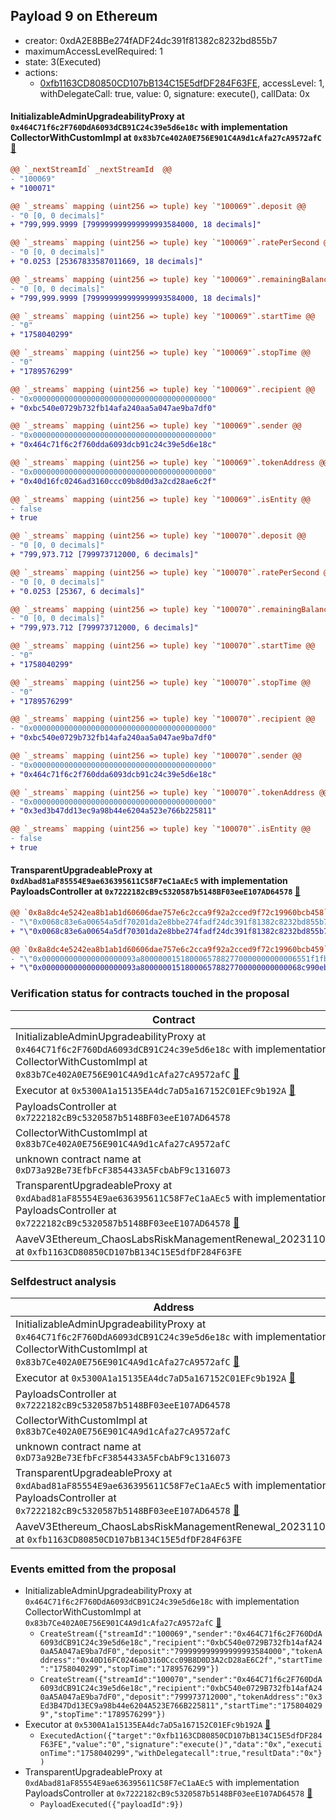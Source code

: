 ## Payload 9 on Ethereum

- creator: 0xdA2E8BBe274fADF24dc391f81382c8232bd855b7
- maximumAccessLevelRequired: 1
- state: 3(Executed)
- actions:
  - [0xfb1163CD80850CD107bB134C15E5dfDF284F63FE](https://etherscan.io/tx/0xfb1163CD80850CD107bB134C15E5dfDF284F63FE), accessLevel: 1, withDelegateCall: true, value: 0, signature: execute(), callData: 0x

#### InitializableAdminUpgradeabilityProxy at `0x464C71f6c2F760DdA6093dCB91C24c39e5d6e18c` with implementation CollectorWithCustomImpl at `0x83b7Ce402A0E756E901C4A9d1cAfa27cA9572afC` [:ghost:](https://github.com/bgd-labs/aave-address-book  "AaveV2Ethereum.COLLECTOR")

```diff
@@ `_nextStreamId` _nextStreamId  @@
- "100069"
+ "100071"

@@ `_streams` mapping (uint256 => tuple) key `"100069"`.deposit @@
- "0 [0, 0 decimals]"
+ "799,999.9999 [799999999999999993584000, 18 decimals]"

@@ `_streams` mapping (uint256 => tuple) key `"100069"`.ratePerSecond @@
- "0 [0, 0 decimals]"
+ "0.0253 [25367833587011669, 18 decimals]"

@@ `_streams` mapping (uint256 => tuple) key `"100069"`.remainingBalance @@
- "0 [0, 0 decimals]"
+ "799,999.9999 [799999999999999993584000, 18 decimals]"

@@ `_streams` mapping (uint256 => tuple) key `"100069"`.startTime @@
- "0"
+ "1758040299"

@@ `_streams` mapping (uint256 => tuple) key `"100069"`.stopTime @@
- "0"
+ "1789576299"

@@ `_streams` mapping (uint256 => tuple) key `"100069"`.recipient @@
- "0x0000000000000000000000000000000000000000"
+ "0xbc540e0729b732fb14afa240aa5a047ae9ba7df0"

@@ `_streams` mapping (uint256 => tuple) key `"100069"`.sender @@
- "0x0000000000000000000000000000000000000000"
+ "0x464c71f6c2f760dda6093dcb91c24c39e5d6e18c"

@@ `_streams` mapping (uint256 => tuple) key `"100069"`.tokenAddress @@
- "0x0000000000000000000000000000000000000000"
+ "0x40d16fc0246ad3160ccc09b8d0d3a2cd28ae6c2f"

@@ `_streams` mapping (uint256 => tuple) key `"100069"`.isEntity @@
- false
+ true

@@ `_streams` mapping (uint256 => tuple) key `"100070"`.deposit @@
- "0 [0, 0 decimals]"
+ "799,973.712 [799973712000, 6 decimals]"

@@ `_streams` mapping (uint256 => tuple) key `"100070"`.ratePerSecond @@
- "0 [0, 0 decimals]"
+ "0.0253 [25367, 6 decimals]"

@@ `_streams` mapping (uint256 => tuple) key `"100070"`.remainingBalance @@
- "0 [0, 0 decimals]"
+ "799,973.712 [799973712000, 6 decimals]"

@@ `_streams` mapping (uint256 => tuple) key `"100070"`.startTime @@
- "0"
+ "1758040299"

@@ `_streams` mapping (uint256 => tuple) key `"100070"`.stopTime @@
- "0"
+ "1789576299"

@@ `_streams` mapping (uint256 => tuple) key `"100070"`.recipient @@
- "0x0000000000000000000000000000000000000000"
+ "0xbc540e0729b732fb14afa240aa5a047ae9ba7df0"

@@ `_streams` mapping (uint256 => tuple) key `"100070"`.sender @@
- "0x0000000000000000000000000000000000000000"
+ "0x464c71f6c2f760dda6093dcb91c24c39e5d6e18c"

@@ `_streams` mapping (uint256 => tuple) key `"100070"`.tokenAddress @@
- "0x0000000000000000000000000000000000000000"
+ "0x3ed3b47dd13ec9a98b44e6204a523e766b225811"

@@ `_streams` mapping (uint256 => tuple) key `"100070"`.isEntity @@
- false
+ true

```
#### TransparentUpgradeableProxy at `0xdAbad81aF85554E9ae636395611C58F7eC1aAEc5` with implementation PayloadsController at `0x7222182cB9c5320587b5148BF03eeE107AD64578` [:ghost:](https://github.com/bgd-labs/aave-address-book  "GovernanceV3Ethereum.PAYLOADS_CONTROLLER")

```diff
@@ `0x8a8dc4e5242ea8b1ab1d60606dae757e6c2cca9f92a2cced9f72c19960bcb458` raw  @@
- "\"0x0068c83e6a00654a5df70201da2e8bbe274fadf24dc391f81382c8232bd855b7\""
+ "\"0x0068c83e6a00654a5df70301da2e8bbe274fadf24dc391f81382c8232bd855b7\""

@@ `0x8a8dc4e5242ea8b1ab1d60606dae757e6c2cca9f92a2cced9f72c19960bcb459` raw  @@
- "\"0x000000000000000000093a80000001518000657882770000000000006551f1fb\""
+ "\"0x000000000000000000093a800000015180006578827700000000000068c990eb\""

```
### Verification status for contracts touched in the proposal

| Contract | Status |
|---------|------------|
| InitializableAdminUpgradeabilityProxy at `0x464C71f6c2F760DdA6093dCB91C24c39e5d6e18c` with implementation CollectorWithCustomImpl at `0x83b7Ce402A0E756E901C4A9d1cAfa27cA9572afC` [:ghost:](https://github.com/bgd-labs/aave-address-book  "AaveV2Ethereum.COLLECTOR") | Contract |
| Executor at `0x5300A1a15135EA4dc7aD5a167152C01EFc9b192A` [:ghost:](https://github.com/bgd-labs/aave-address-book  "AaveV2Ethereum.POOL_ADMIN") | Contract |
| PayloadsController at `0x7222182cB9c5320587b5148BF03eeE107AD64578` | Contract |
| CollectorWithCustomImpl at `0x83b7Ce402A0E756E901C4A9d1cAfa27cA9572afC` | Contract |
| unknown contract name at `0xD73a92Be73EfbFcF3854433A5FcbAbF9c1316073` | EOA |
| TransparentUpgradeableProxy at `0xdAbad81aF85554E9ae636395611C58F7eC1aAEc5` with implementation PayloadsController at `0x7222182cB9c5320587b5148BF03eeE107AD64578` [:ghost:](https://github.com/bgd-labs/aave-address-book  "GovernanceV3Ethereum.PAYLOADS_CONTROLLER") | Contract |
| AaveV3Ethereum_ChaosLabsRiskManagementRenewal_20231101 at `0xfb1163CD80850CD107bB134C15E5dfDF284F63FE` | Contract |

### Selfdestruct analysis

| Address | Result |
|---------|------------|
| InitializableAdminUpgradeabilityProxy at `0x464C71f6c2F760DdA6093dCB91C24c39e5d6e18c` with implementation CollectorWithCustomImpl at `0x83b7Ce402A0E756E901C4A9d1cAfa27cA9572afC` [:ghost:](https://github.com/bgd-labs/aave-address-book  "AaveV2Ethereum.COLLECTOR") | DelegateCall |
| Executor at `0x5300A1a15135EA4dc7aD5a167152C01EFc9b192A` [:ghost:](https://github.com/bgd-labs/aave-address-book  "AaveV2Ethereum.POOL_ADMIN") | DelegateCall |
| PayloadsController at `0x7222182cB9c5320587b5148BF03eeE107AD64578` | Safe |
| CollectorWithCustomImpl at `0x83b7Ce402A0E756E901C4A9d1cAfa27cA9572afC` | Safe |
| unknown contract name at `0xD73a92Be73EfbFcF3854433A5FcbAbF9c1316073` | Empty |
| TransparentUpgradeableProxy at `0xdAbad81aF85554E9ae636395611C58F7eC1aAEc5` with implementation PayloadsController at `0x7222182cB9c5320587b5148BF03eeE107AD64578` [:ghost:](https://github.com/bgd-labs/aave-address-book  "GovernanceV3Ethereum.PAYLOADS_CONTROLLER") | DelegateCall |
| AaveV3Ethereum_ChaosLabsRiskManagementRenewal_20231101 at `0xfb1163CD80850CD107bB134C15E5dfDF284F63FE` | Safe |

### Events emitted from the proposal

- InitializableAdminUpgradeabilityProxy at `0x464C71f6c2F760DdA6093dCB91C24c39e5d6e18c` with implementation CollectorWithCustomImpl at `0x83b7Ce402A0E756E901C4A9d1cAfa27cA9572afC` [:ghost:](https://github.com/bgd-labs/aave-address-book  "AaveV2Ethereum.COLLECTOR")
  - `CreateStream({"streamId":"100069","sender":"0x464C71f6c2F760DdA6093dCB91C24c39e5d6e18c","recipient":"0xbC540e0729B732fb14afA240aA5A047aE9ba7dF0","deposit":"799999999999999993584000","tokenAddress":"0x40D16FC0246aD3160Ccc09B8D0D3A2cD28aE6C2f","startTime":"1758040299","stopTime":"1789576299"})`
  - `CreateStream({"streamId":"100070","sender":"0x464C71f6c2F760DdA6093dCB91C24c39e5d6e18c","recipient":"0xbC540e0729B732fb14afA240aA5A047aE9ba7dF0","deposit":"799973712000","tokenAddress":"0x3Ed3B47Dd13EC9a98b44e6204A523E766B225811","startTime":"1758040299","stopTime":"1789576299"})`
- Executor at `0x5300A1a15135EA4dc7aD5a167152C01EFc9b192A` [:ghost:](https://github.com/bgd-labs/aave-address-book  "AaveV2Ethereum.POOL_ADMIN")
  - `ExecutedAction({"target":"0xfb1163CD80850CD107bB134C15E5dfDF284F63FE","value":"0","signature":"execute()","data":"0x","executionTime":"1758040299","withDelegatecall":true,"resultData":"0x"})`
- TransparentUpgradeableProxy at `0xdAbad81aF85554E9ae636395611C58F7eC1aAEc5` with implementation PayloadsController at `0x7222182cB9c5320587b5148BF03eeE107AD64578` [:ghost:](https://github.com/bgd-labs/aave-address-book  "GovernanceV3Ethereum.PAYLOADS_CONTROLLER")
  - `PayloadExecuted({"payloadId":9})`
